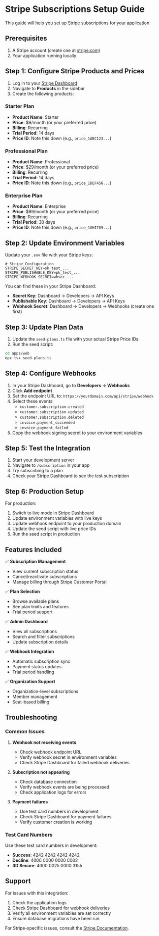# Stripe Subscriptions Setup Guide

This guide will help you set up Stripe subscriptions for your application.

## Prerequisites

1. A Stripe account (create one at [stripe.com](https://stripe.com))
2. Your application running locally

## Step 1: Configure Stripe Products and Prices

1. Log in to your [Stripe Dashboard](https://dashboard.stripe.com)
2. Navigate to **Products** in the sidebar
3. Create the following products:

### Starter Plan
- **Product Name**: Starter
- **Price**: $9/month (or your preferred price)
- **Billing**: Recurring
- **Trial Period**: 14 days
- **Price ID**: Note this down (e.g., `price_1ABC123...`)

### Professional Plan
- **Product Name**: Professional  
- **Price**: $29/month (or your preferred price)
- **Billing**: Recurring
- **Trial Period**: 14 days
- **Price ID**: Note this down (e.g., `price_1DEF456...`)

### Enterprise Plan
- **Product Name**: Enterprise
- **Price**: $99/month (or your preferred price)
- **Billing**: Recurring
- **Trial Period**: 30 days
- **Price ID**: Note this down (e.g., `price_1GHI789...`)

## Step 2: Update Environment Variables

Update your `.env` file with your Stripe keys:

```env
# Stripe Configuration
STRIPE_SECRET_KEY=sk_test_...
STRIPE_PUBLISHABLE_KEY=pk_test_...
STRIPE_WEBHOOK_SECRET=whsec_...
```

You can find these in your Stripe Dashboard:
- **Secret Key**: Dashboard → Developers → API Keys
- **Publishable Key**: Dashboard → Developers → API Keys  
- **Webhook Secret**: Dashboard → Developers → Webhooks (create one first)

## Step 3: Update Plan Data

1. Update the `seed-plans.ts` file with your actual Stripe Price IDs
2. Run the seed script:

```bash
cd apps/web
npx tsx seed-plans.ts
```

## Step 4: Configure Webhooks

1. In your Stripe Dashboard, go to **Developers → Webhooks**
2. Click **Add endpoint**
3. Set the endpoint URL to: `https://yourdomain.com/api/stripe/webhook`
4. Select these events:
   - `customer.subscription.created`
   - `customer.subscription.updated`
   - `customer.subscription.deleted`
   - `invoice.payment_succeeded`
   - `invoice.payment_failed`
5. Copy the webhook signing secret to your environment variables

## Step 5: Test the Integration

1. Start your development server
2. Navigate to `/subscription` in your app
3. Try subscribing to a plan
4. Check your Stripe Dashboard to see the test subscription

## Step 6: Production Setup

For production:

1. Switch to live mode in Stripe Dashboard
2. Update environment variables with live keys
3. Update webhook endpoint to your production domain
4. Update the seed script with live price IDs
5. Run the seed script in production

## Features Included

✅ **Subscription Management**
- View current subscription status
- Cancel/reactivate subscriptions
- Manage billing through Stripe Customer Portal

✅ **Plan Selection**
- Browse available plans
- See plan limits and features
- Trial period support

✅ **Admin Dashboard**
- View all subscriptions
- Search and filter subscriptions
- Update subscription details

✅ **Webhook Integration**
- Automatic subscription sync
- Payment status updates
- Trial period handling

✅ **Organization Support**
- Organization-level subscriptions
- Member management
- Seat-based billing

## Troubleshooting

### Common Issues

1. **Webhook not receiving events**
   - Check webhook endpoint URL
   - Verify webhook secret in environment variables
   - Check Stripe Dashboard for failed webhook deliveries

2. **Subscription not appearing**
   - Check database connection
   - Verify webhook events are being processed
   - Check application logs for errors

3. **Payment failures**
   - Use test card numbers in development
   - Check Stripe Dashboard for payment failures
   - Verify customer creation is working

### Test Card Numbers

Use these test card numbers in development:

- **Success**: 4242 4242 4242 4242
- **Decline**: 4000 0000 0000 0002
- **3D Secure**: 4000 0025 0000 3155

## Support

For issues with this integration:
1. Check the application logs
2. Check Stripe Dashboard for webhook deliveries
3. Verify all environment variables are set correctly
4. Ensure database migrations have been run

For Stripe-specific issues, consult the [Stripe Documentation](https://stripe.com/docs).
